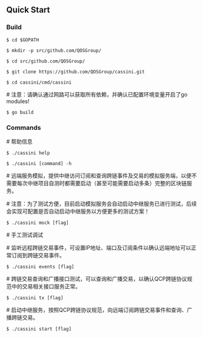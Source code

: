 ## Quick Start

### Build

```
$ cd $GOPATH

$ mkdir -p src/github.com/QOSGroup/

$ cd src/github.com/QOSGroup/

$ git clone https://github.com/QOSGroup/cassini.git

$ cd cassini/cmd/cassini
```

\# 注意：请确认通过网路可以获取所有依赖，并确认已配置环境变量开启了go modules!

```
$ go build
```

### Commands

\# 帮助信息

```
$ ./cassini help

$ ./cassini [command] -h
```

\# 远端服务模拟，提供中继访问订阅和查询跨链事件及交易的模拟服务端，以便不需要每次中继项目自测时都需要启动（甚至可能需要启动多条）完整的区块链服务。

\# 注意：为了测试方便，目前启动模拟服务会自动启动中继服务已进行测试，后续会实现可配置是否自动启动中继服务以方便更多的测试方案！

```
$ ./cassini mock [flag]
```

\# 手工测试调试

\# 监听远程跨链交易事件，可设置IP地址、端口及订阅条件以确认远端地址可以正常订阅到跨链交易事件。

```
$ ./cassini events [flag]
```

\# 跨链交易查询和广播接口测试，可以查询和广播交易，以确认QCP跨链协议规范中的交易相关接口服务正常。

```
$ ./cassini tx [flag]
```

\# 启动中继服务，按照QCP跨链协议规范，向远端订阅跨链交易事件和查询、广播跨链交易。

```
$ ./cassini start [flag]
```
